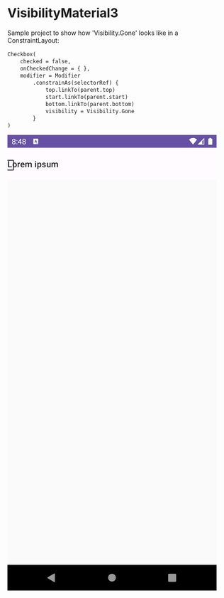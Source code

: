 # VisibilityMaterial3

Sample project to show how 'Visibility.Gone' looks like in a ConstraintLayout:

```
Checkbox(
    checked = false,
    onCheckedChange = { },
    modifier = Modifier
        .constrainAs(selectorRef) {
            top.linkTo(parent.top)
            start.linkTo(parent.start)
            bottom.linkTo(parent.bottom)
            visibility = Visibility.Gone
        }
)
```


<img src="https://github.com/jarroyoesp/VisibilityMaterial3/blob/master/images/material3.png">